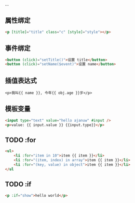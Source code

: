 ...


## 属性绑定
```html
<p [title]="title" class="c" [style]="style"></p>
```

## 事件绑定
```html
<button (click)="setTitle()">设置 title</button>
<button (click)="setName($event)">设置 name</button>
```

## 插值表达式
```
<p>我叫{{ name }}, 今年{{ obj.age }}岁</p>
```

## 模板变量
```html
<input type="text" value="hello ajanuw" #input />
<p>value: {{ input.value }} {{input.type}}</p>
```

## TODO :for
```html
<ul>
    <li :for="item in 10">item {{ item }}</li>
    <li :for="(item, index) in array">item {{ item }}</li>
    <li :for="(key, value) in object">item {{ item }}</li>
</ul
```

## TODO :if
```html
<p :if="show">hello world</p>
```